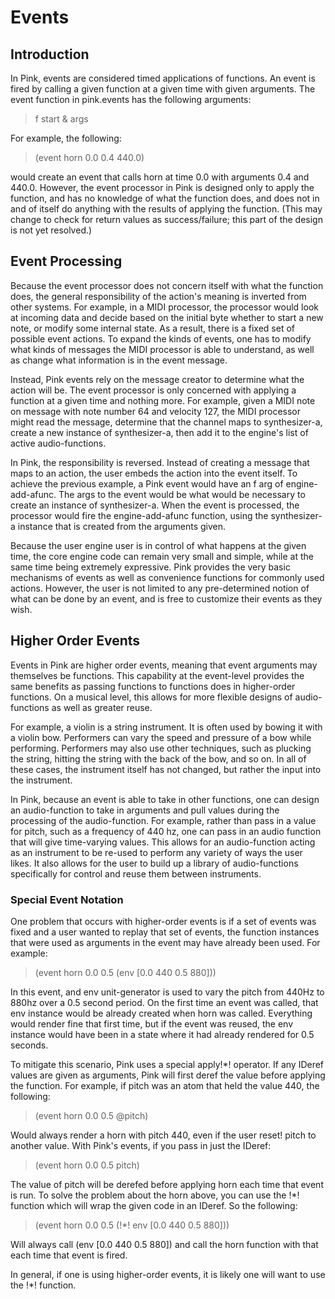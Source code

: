 # Events

## Introduction

In Pink, events are considered timed applications of functions. An event is fired by calling a given function at a given time with given arguments. The event function in pink.events has the following arguments:

> f start & args

For example, the following:

> (event horn 0.0 0.4 440.0)

would create an event that calls horn at time 0.0 with arguments 0.4 and 440.0. However, the event processor in Pink is designed only to apply the function, and has no knowledge of what the function does, and does not in and of itself do anything with the results of applying the function. (This may change to check for return values as success/failure; this part of the design is not yet resolved.)  

## Event Processing

Because the event processor does not concern itself with what the function does, the general responsibility of the action's meaning is inverted from other systems.  For example, in a MIDI processor, the processor would look at incoming data and decide based on the initial byte whether to start a new note, or modify some internal state. As a result, there is a fixed set of possible event actions.  To expand the kinds of events, one has to modify what kinds of messages the MIDI processor is able to understand, as well as change what information is in the event message.

Instead, Pink events rely on the message creator to determine what the action will be.  The event processor is only concerned with applying a function at a given time and nothing more. For example, given a MIDI note on message with note number 64 and velocity 127, the MIDI processor might read the message, determine that the channel maps to synthesizer-a, create a new instance of synthesizer-a, then add it to the engine's list of active audio-functions.  

In Pink, the responsibility is reversed. Instead of creating a message that maps to an action, the user embeds the action into the event itself. To achieve the previous example, a Pink event would have an f arg of engine-add-afunc. The args to the event would be what would be necessary to create an instance of synthesizer-a.  When the event is processed, the processor would fire the engine-add-afunc function, using the synthesizer-a instance that is created from the arguments given. 

Because the user engine user is in control of what happens at the given time, the core engine code can remain very small and simple, while at the same time being extremely expressive.  Pink provides the very basic mechanisms of events as well as convenience functions for commonly used actions. However, the user is not limited to any pre-determined notion of what can be done by an event, and is free to customize their events as they wish. 

## Higher Order Events

Events in Pink are higher order events, meaning that event arguments may themselves be functions. This capability at the event-level provides the same benefits as passing functions to functions does in higher-order functions.  On a musical level, this allows for more flexible designs of audio-functions as well as greater reuse.

For example, a violin is a string instrument.  It is often used by bowing it with a violin bow.  Performers can vary the speed and pressure of a bow while performing. Performers may also use other techniques, such as plucking the string, hitting the string with the back of the bow, and so on.  In all of these cases, the instrument itself has not changed, but rather the input into the instrument.  

In Pink, because an event is able to take in other functions, one can design an audio-function to take in arguments and pull values during the processing of the audio-function.  For example, rather than pass in a value for pitch, such as a frequency of 440 hz, one can pass in an audio function that will give time-varying values. This allows for an audio-function acting as an instrument to be re-used to perform any variety of ways the user likes. It also allows for the user to build up a library of audio-functions specifically for control and reuse them between instruments. 

### Special Event Notation

One problem that occurs with higher-order events is if a set of events was fixed and a user wanted to replay that set of events, the function instances that were used as arguments in the event may have already been used.  For example:

> (event horn 0.0 0.5 (env [0.0 440 0.5 880]))

In this event, and env unit-generator is used to vary the pitch from 440Hz to 880hz over a 0.5 second period.  On the first time an event was called, that env instance would be already created when horn was called. Everything would render fine that first time, but if the event was reused, the env instance would have been in a state where it had already rendered for 0.5 seconds.  

To mitigate this scenario, Pink uses a special apply!\*! operator.  If any IDeref values are given as arguments, Pink will first deref the value before applying the function.  For example, if pitch was an atom that held the value 440, the following:

> (event horn 0.0 0.5 @pitch)

Would always render a horn with pitch 440, even if the user reset! pitch to another value. With Pink's events, if you pass in just the IDeref:

> (event horn 0.0 0.5 pitch)

The value of pitch will be derefed before applying horn each time that event is run.  To solve the problem about the horn above, you can use the !\*! function which will wrap the given code in an IDeref.  So the following:

> (event horn 0.0 0.5 (!\*! env [0.0 440 0.5 880]))

Will always call (env [0.0 440 0.5 880]) and call the horn function with that each time that event is fired.

In general, if one is using higher-order events, it is likely one will want to use the !\*! function.
